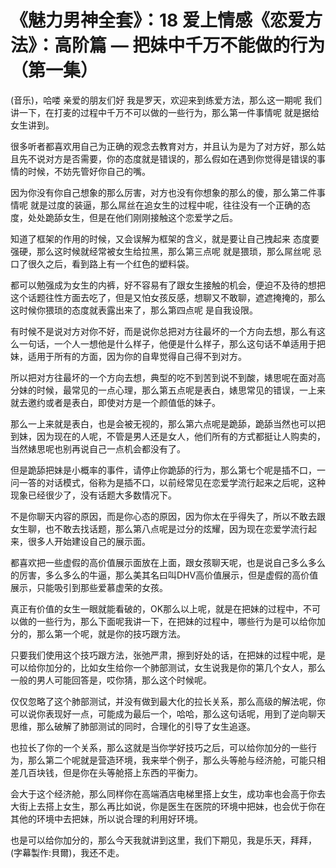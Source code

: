# 《魅力男神全套》：18 爱上情感《恋爱方法》：高阶篇 — 把妹中千万不能做的行为（第一集）

(音乐)，哈喽 亲爱的朋友们好 我是罗天，欢迎来到练爱方法，那么这一期呢 我们讲一下，在打麦的过程中千万不可以做的一些行为，那么第一件事情呢 就是据给女生讲到。

很多听者都喜欢用自己为正确的观念去教育对方，并且认为是为了对方好，那么姑且先不说对方是否需要，你的态度就是错误的，那么假如在遇到你觉得是错误的事情的时候，不妨先管好你自己的嘴。

因为你没有你自己想象的那么厉害，对方也没有你想象的那么的傻，那么第二件事情呢 就是过度的装逼，那么屌丝在追女生的过程中呢，往往没有一个正确的态度，处处跪舔女生，但是在他们刚刚接触这个恋爱学之后。

知道了框架的作用的时候，又会误解为框架的含义，就是要让自己拽起来 态度要强硬，那么这时候就经常被女生给拉黑，那么第三点呢 就是猥琐，那么屌丝呢 忌口了很久之后，看到路上有一个红色的塑料袋。

都可以勉强成为女生的内裤，好不容易有了跟女生接触的机会，便迫不及待的想把这个话题往性方面去吃了，但是又怕女孩反感，想聊又不敢聊，遮遮掩掩的，那么这时候你猥琐的态度就表露出来了，那么第四点呢 是自我设限。

有时候不是说对方对你不好，而是说你总把对方往最坏的一个方向去想，那么有这么一句话，一个人一想他是什么样子，他便是什么样子，那么这句话不单适用于把妹，适用于所有的方面，因为你的自卑觉得自己得不到对方。

所以把对方往最坏的一个方向去想，典型的吃不到苦到说不到酸，婊思呢在面对高分妹的时候，最常见的一点心理，那么第五点呢是表白，婊思常见的错误，一上来就去邀约或者是表白，即使对方是一个颜值低的妹子。

那么一上来就是表白，也是会被无视的，那么第六点呢是跪舔，跪舔当然也可以把到妹，因为现在的人呢，不管是男人还是女人，他们所有的方式都挺让人购卖的，当然婊思呢也别再说自己一点机会都没有了。

但是跪舔把妹是小概率的事件，请停止你跪舔的行为，那么第七个呢是插不口，一问一答的对话模式，俗称为是插不口，以前经常见在恋爱学流行起来之后呢，这种现象已经很少了，没有话题大多数情况下。

不是你聊天内容的原因，而是你心态的原因，因为你太在乎得失了，所以不敢去跟女生聊，也不敢去找话题，那么第八点呢是过分的炫耀，因为现在恋爱学流行起来，很多人开始建设自己的展示面。

都喜欢把一些虚假的高价值展示面放在上面，跟女孩聊天呢，也是说自己多么多么的厉害，多么多么的牛逼，那么美其名曰叫DHV高价值展示，但是虚假的高价值展示，只能吸引到那些爱慕虚荣的女孩。

真正有价值的女生一眼就能看破的，OK那么以上呢，就是在把妹的过程中，不可以做的一些行为，那么下面呢我讲一下，在把妹的过程中，哪些行为是可以给你加分的，那么第一个呢，就是你的技巧跟方法。

只要我们使用这个技巧跟方法，张弛严肃，擦到好处的话，在把妹的过程中呢，是可以给你加分的，比如女生给你一个肺部测试，女生说我是你的第几个女人，那么一般的男人可能回答是，哎你猜，那么这个时候呢。

仅仅忽略了这个肺部测试，并没有做到最大化的拉长关系，那么高级的解法呢，你可以说你表现好一点，可能成为最后一个，哈哈，那么这句话呢，用到了逆向聊天思维，那么破解了肺部测试的同时，合理化的引导了女生追逐。

也拉长了你的一个关系，那么这就是当你学好技巧之后，可以给你加分的一些行为，那么第二个呢就是营造环境，我来举个例子，那么头等舱与经济舱，可能只相差几百块钱，但是你在头等舱搭上东西的平衡力。

会大于这个经济舱，那么同样你在高端酒店电梯里搭上女生，成功率也会高于你去大街上去搭上女生，那么再比如说，你是医生在医院的环境中把妹，也会优于你在其他的环境中去把妹，所以说合理的利用好环境。

也是可以给你加分的，那么今天我就讲到这里，我们下期见，我是乐天，拜拜，(字幕製作:貝爾)，我还不走。